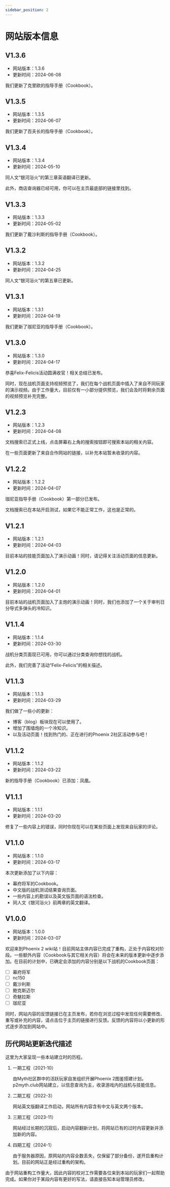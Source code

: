 ```yaml
---
sidebar_position: 2
---
```


# 网站版本信息

## V1.3.6

- 网站版本：1.3.6
- 更新时间：2024-06-08

我们更新了克里欧的指导手册（Cookbook）。

## V1.3.5

- 网站版本：1.3.5
- 更新时间：2024-06-07

我们更新了百夫长的指导手册（Cookbook）。

## V1.3.4

- 网站版本：1.3.4
- 更新时间：2024-05-10

同人文“银河浴火”的第三章英语翻译已更新。

此外，商店查询器已经可用，你可以在主页最底部的链接里找到。

## V1.3.3

- 网站版本：1.3.3
- 更新时间：2024-05-02

我们更新了戴沙利斯的指导手册（Cookbook）。

## V1.3.2

- 网站版本：1.3.2
- 更新时间：2024-04-25

同人文“银河浴火”的第五章已更新。

## V1.3.1

- 网站版本：1.3.1
- 更新时间：2024-04-19

我们更新了珈尼亚的指导手册（Cookbook）。

## V1.3.0

- 网站版本：1.3.0
- 更新时间：2024-04-17

恭喜Felix-Felicis活动圆满收官！相关总结已发布。

同时，现在战机页面支持视频预览了，我们在每个战机页面中插入了来自不同玩家的演示视频。由于工作量大，目前仅有一小部分提供预览，我们会及时将剩余页面的视频预览补充完整。

## V1.2.3

- 网站版本：1.2.3
- 更新时间：2024-04-08

文档搜索已正式上线，点击屏幕右上角的搜索按钮即可搜索本站的相关内容。

在一些页面更新了来自合作网站的链接，以补充本站暂未收录的内容。

## V1.2.2

- 网站版本：1.2.2
- 更新时间：2024-04-07

珈尼亚指导手册（Cookbook）第一部分已发布。

文档搜索已在本站开启测试，如果它不能正常工作，这也是正常的。

## V1.2.1

- 网站版本：1.2.1
- 更新时间：2024-04-03

目前本站的技能页面加入了演示动画！同时，请记得关注活动页面的信息更新。

## V1.2.0

- 网站版本：1.2.0
- 更新时间：2024-04-01

目前本站的战机页面加入了主炮的演示动画！同时，我们也添加了一个关于审判日分导式多弹头的冷知识。

## V1.1.4

- 网站版本：1.1.4
- 更新时间：2024-03-30

战机分类页面现已可用，你可以通过分类查询你想找的战机。

此外，我们完善了活动“Felix-Felicis”的相关描述。

## V1.1.3

- 网站版本：1.1.3
- 更新时间：2024-03-29

我们做了一些小的更新：
- 博客（blog）板块现在可以使用了。
- 增加了围墙炮的一个冷知识。
- 以及活动页面！找到热门的、正在进行的Phoenix 2社区活动参与吧！

## V1.1.2

- 网站版本：1.1.2
- 更新时间：2024-03-22

新的指导手册（Cookbook）已添加：凤凰。

## V1.1.1

- 网站版本：1.1.1
- 更新时间：2024-03-20

修复了一些内容上的错误，同时你现在可以在某些页面上发现来自玩家的评论。

## V1.1.0

- 网站版本：1.1.0
- 更新时间：2024-03-17

本次更新添加了以下内容：
- 幕府将军的Cookbook。
- 中文版的战机测试结果查询页面。
- 一些内容上的勘误以及英文版页面的语法检查。
- 同人文《银河浴火》前两章的英文翻译。

## V1.0.0

- 网站版本：1.0.0
- 更新时间：2024-03-07

欢迎来到Phoenix 2 wiki站！目前网站主体内容已完成了重构，正处于内容校对阶段。一些额外内容（Cookbook与其它相关内容）将会在未来的版本更新中逐步添加。在目前的计划中，已确定会添加的内容分别是以下战机的Cookbook页面：

- [ ] 幕府将军
- [ ] nc150
- [ ] 戴沙利斯
- [ ] 鲍克斯迈尔
- [ ] 奇魃拉斯
- [ ] 珈尼亚

同时，网站内容的反馈链接已在主页发布，若你在浏览过程中发现任何需要修改、重写或补充的内容，请点击位于主页的链接进行反馈。反馈的内容将以小更新的形式逐步添加到网站中。

## 历代网站更新迭代描述

这里为大家呈现一些本站建立时的历程。

1. 一期工程（2021-10）

    由Myth社区群中的活跃玩家自发组织开展Phoenix 2图鉴搭建计划。p2myth.club网站建立，以信息查询为主，收录游戏内的战机与技能信息。

2. 二期工程（2022-3）

    网站英文版翻译工作启动，网站所有内容含有中文与英文两个版本。

3. 三期工程（2023-11）

    网站经过长期的沉寂后，启动内容翻新计划，将网站已有的过时内容更新并添加新的内容。

4. 四期工程（2024-1）

    由于服务器原因，原网站的内容全数丢失，仅保留了部分备份，遂开启重构计划。目前的网站正是经过重构的架构。

由于网站重构工作量大，因此内容的校对工作需要各位来到本站的玩家们一起帮助完成。如果你对于某段内容有更好的写法，请直接告知本站管理员修改。